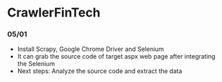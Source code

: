 # CrawlerFinTech

### 05/01
- Install Scrapy, Google Chrome Driver and Selenium
- It can grab the source code of target aspx web page after integrating the Selenium
- Next steps: Analyze the source code and extract the data
